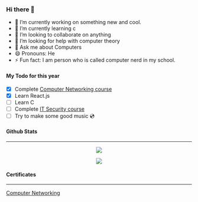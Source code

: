 ### Hi there 👋


- 🔭 I’m currently working on something new and cool. 
- 🌱 I’m currently learning c
- 👯 I’m looking to collaborate on anything
- 🤔 I’m looking for help with computer theory
- 💬 Ask me about Computers
- 😄 Pronouns: He
- ⚡ Fun fact: I am person who is called computer nerd in my school. 


#### My Todo for this year
- [X] Complete [Computer Networking course](https://www.coursera.org/learn/computer-networking/home/welcome)
- [X] Learn React.js
- [ ] Learn C
- [ ] Complete [IT Security course](https://www.coursera.org/learn/it-security)
- [ ] Try to make some good music 💿

#### Github Stats
<hr>
<p align='center'><img align="center" src="https://github-readme-stats.vercel.app/api/?username=notprash&layout=compact&show_icons=true&include_all_commits=true&hide_border=false&theme=onedark" /></p>
<p align='center'><img align="center" src="https://github-readme-stats.vercel.app/api/top-langs/?username=notprash&show_icons=true&theme=dracula&layout=compact)](https://github.com/anuraghazra/github-readme-stats)" /></p>


#### Certificates
<hr>

[Computer Networking](https://coursera.org/share/bd1c81f79377d9bcf7d3da4d5922c1a0)
